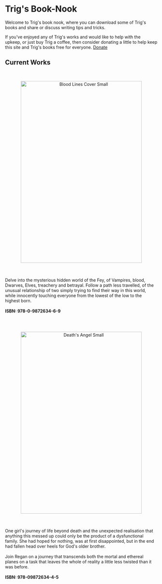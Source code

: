 # Trig's Book-Nook
Welcome to Trig's book nook, where you can download some of Trig's books and share or discuss writing tips and tricks.

If you've enjoyed any of Trig's works and would like to help with the upkeep, or just buy Trig a coffee, then consider donating a little to help keep this
site and Trig's books free for everyone.  [Donate](https://paypal.me/ChartersTrig)

## Current Works

<br>
<p align="center">
<img align="middle" width="400" height="600" alt="Blood Lines Cover Small" src="https://github.com/user-attachments/assets/e9f9405e-772a-4a93-8335-77d705055dd4" />
</p>
<br><br>
Delve into the mysterious hidden world of the Fey, of Vampires, blood, Dwarves, Elves, treachery and betrayal.  Follow a path less travelled, of the unusual relationship of two simply trying to find their way in this world, while innocently touching everyone from the lowest of the low to the highest born.   
<br><br><strong>ISBN: 978-0-9872634-6-9</strong><br>

##

<br>
<p align="center">
<img width="400" height="600" alt="Death's Angel Small" src="https://github.com/user-attachments/assets/d78dc9ca-3c85-4bb8-9a7d-d9cabded0f96" />
</p>
<br><br>
One girl's journey of life beyond death and the unexpected realisation that anything this messed up could only be the product of a dysfunctional family.  She had hoped for nothing, was at first disappointed, but in the end had fallen head over heels for God's older brother.
<br><br>
Join Regan on a journey that transcends both the mortal and ethereal planes on a task that leaves the whole of reality a little less twisted than it was before.
<br><br><strong>ISBN: 978-09872634-4-5</strong>
